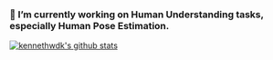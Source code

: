 ### 🔭 I’m currently working on Human Understanding tasks, especially Human Pose Estimation.

[![kennethwdk's github stats](https://github-readme-stats.vercel.app/api?username=kennethwdk&count_private=true&show_icons=true)](https://github.com/anuraghazra/github-readme-stats&theme=default)

<!--
**kennethwdk/kennethwdk** is a ✨ _special_ ✨ repository because its `README.md` (this file) appears on your GitHub profile.

Here are some ideas to get you started:

- 🔭 I’m currently working on ...
- 🌱 I’m currently learning ...
- 👯 I’m looking to collaborate on ...
- 🤔 I’m looking for help with ...
- 💬 Ask me about ...
- 📫 How to reach me: ...
- 😄 Pronouns: ...
- ⚡ Fun fact: ...
-->
